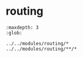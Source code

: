 # routing

```{toctree}
:maxdepth: 3
:glob:

../../modules/routing/*
../../modules/routing/**/*
```
